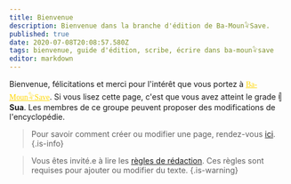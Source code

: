 ```yaml
---
title: Bienvenue
description: Bienvenue dans la branche d'édition de Ba-Moun𓅝Save.
published: true
date: 2020-07-08T20:08:57.580Z
tags: bienvenue, guide d'édition, scribe, écrire dans ba-moun𓅝save
editor: markdown
---
```


Bienvenue, félicitations et merci pour l'intérêt que vous portez à <a href="/fr/home" style="font-family:'Yatra One', 'PT-Serif', serif;color: gold" >Ba-Moun𓅝Save</a>.
Si vous lisez cette page, c'est que vous avez atteint le grade **𓏜 Sua**. Les membres de ce groupe peuvent proposer des modifications de l'encyclopédie.

> Pour savoir comment créer ou modifier une page, rendez-vous [ici](/fr/en-cours/creer-editer-page).
{.is-info}

> Vous êtes invité.e à lire les [règles de rédaction](/fr/en-cours/regles-de-redaction). Ces règles sont requises pour ajouter ou modifier du texte.
{.is-warning}
